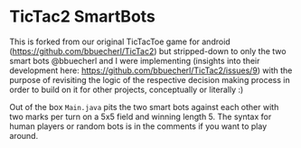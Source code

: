 TicTac2 SmartBots
=================

This is forked from our original TicTacToe game for android (https://github.com/bbuecherl/TicTac2) but stripped-down to only the two smart bots @bbuecherl and I were implementing (insights into their development here: https://github.com/bbuecherl/TicTac2/issues/9) with the purpose of revisiting the logic of the respective decision making process in order to build on it for other projects, conceptually or literally :)

Out of the box `Main.java` pits the two smart bots against each other with two marks per turn on a 5x5 field and winning length 5. The syntax for human players or random bots is in the comments if you want to play around.